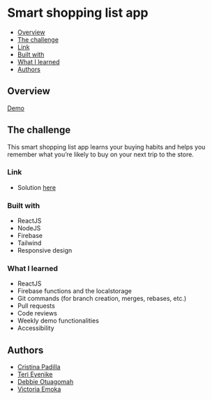 # Smart shopping list app

- [Overview](#overview)
- [The challenge](#the-challenge)
- [Link](#link)
- [Built with](#built-with)
- [What I learned](#what-i-learned)
- [Authors](#authors)


## Overview

[Demo](https://user-images.githubusercontent.com/68116083/211566740-a5c0e563-6771-4900-a773-8d7cbe4ca055.webm)


## The challenge

This smart shopping list app learns your buying habits and helps you remember what you’re likely to buy on your next trip to the store.


### Link

- Solution [here](https://tcl-49-smart-shopping-list.web.app/)


### Built with

- ReactJS
- NodeJS
- Firebase
- Tailwind
- Responsive design


### What I learned

- ReactJS
- Firebase functions and the localstorage
- Git commands (for branch creation, merges, rebases, etc.)
- Pull requests
- Code reviews
- Weekly demo functionalities
- Accessibility


## Authors

- [Cristina Padilla](https://www.cristina-padilla.com)
- [Teri Eyenike](https://www.linkedin.com/in/terieyenike/)
- [Debbie Otuagomah](https://github.com/thatgirldorian)
- [Victoria Emoka](https://www.linkedin.com/in/victoria-emoka-75a341242/)
